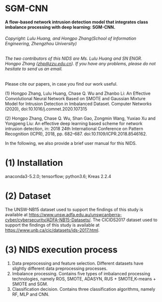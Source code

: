 # SGM-CNN
**A flow-based network intrusion detection model that integrates class imbalance processing with deep learning: SGM-CNN.**

###### Copyright: Lulu Huang, and Hongpo Zhang(School of Information Engineering, Zhengzhou University)

###### The two contributors of this NIDS are Ms. Lulu Huang and SN ENGR. Hongpo Zhang (zhp@zzu.edu.cn). If you have any problems, please do not hesitate to send us an email. 

 
Please cite our papers, in case you find our work useful.

 (1) Hongpo Zhang, Lulu Huang, Chase Q. Wu and Zhanbo Li:
	 An Effective Convolutional Neural Network Based on SMOTE and Gaussian Mixture Model for Intrusion Detection in Imbalanced Dataset. Computer Networks (2020), doi:10.1016/j.comnet.2020.107315

 (2) Hongpo Zhang, Chase Q. Wu, Shan Gao, Zongmin Wang, Yuxiao Xu and Yongpeng Liu:
     An effective deep learning based scheme for network intrusion detection, in: 2018 24th International Conference on Pattern Recognition (ICPR), 2018, pp. 682–687. doi:10.1109/ICPR.2018.8546162.

In the following, we also provide a brief user manual for this NIDS.

# (1) Installation

anaconda3-5.2.0; tensorflow; python3.6; Kreas 2.2.4

# (2) Dataset

The UNSW-NB15 dataset used to support the findings of
this study is available at https://www.unsw.adfa.edu.au/unswcanberra-cyber/cybersecurity/ADFA-NB15-Datasets/.
The CICIDS2017 dataset used to support the findings of this study is available at https://www.unb.ca/cic/datasets/ids-2017.html.

# (3) NIDS execution process

1. Data preprocessing and feature selection. Different datasets have slightly different data preprocessing processes.
2. Imbalance processing. Contains five types of imbalanced processing technologies, namely ROS, SMOTE, ADASYN, RUS + SMOTE,K-means + SMOTE and SGM. 
3. Classification decision. Contains three classification algorithms, namely RF, MLP and CNN.
